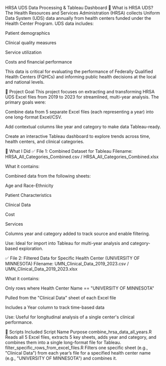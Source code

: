  HRSA UDS Data Processing & Tableau Dashboard
🏥 What is HRSA UDS?
The Health Resources and Services Administration (HRSA) collects Uniform Data System (UDS) data annually from health centers funded under the Health Center Program. UDS data includes:

Patient demographics

Clinical quality measures

Service utilization

Costs and financial performance

This data is critical for evaluating the performance of Federally Qualified Health Centers (FQHCs) and informing public health decisions at the local and national levels.

📌 Project Goal
This project focuses on extracting and transforming HRSA UDS Excel files from 2019 to 2023 for streamlined, multi-year analysis. The primary goals were:

Combine data from 5 separate Excel files (each representing a year) into one long-format Excel/CSV.

Add contextual columns like year and category to make data Tableau-ready.

Create an interactive Tableau dashboard to explore trends across time, health centers, and clinical categories.

🧩 What I Did
✅ File 1: Combined Dataset for Tableau
Filename: HRSA_All_Categories_Combined.csv / HRSA_All_Categories_Combined.xlsx

What it contains:

Combined data from the following sheets:

Age and Race-Ethnicity

Patient Characteristics

Clinical Data

Cost

Services

Columns year and category added to track source and enable filtering.

Use: Ideal for import into Tableau for multi-year analysis and category-based exploration.

✅ File 2: Filtered Data for Specific Health Center (UNIVERSITY OF MINNESOTA)
Filename: UMN_Clinical_Data_2019_2023.csv / UMN_Clinical_Data_2019_2023.xlsx

What it contains:

Only rows where Health Center Name == "UNIVERSITY OF MINNESOTA"

Pulled from the "Clinical Data" sheet of each Excel file

Includes a Year column to track time-based data

Use: Useful for longitudinal analysis of a single center's clinical performance.

📂 Scripts Included
Script Name	Purpose
combine_hrsa_data_all_years.R	Reads all 5 Excel files, extracts 5 key sheets, adds year and category, and combines them into a single long-format file for Tableau.
filter_specific_rows_from_excel_files.R	Filters one specific sheet (e.g., "Clinical Data") from each year’s file for a specified health center name (e.g., "UNIVERSITY OF MINNESOTA") and combines it.
